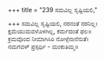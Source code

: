 +++
title = "239 ಸಮವಿಲ್ಲ ಸೃಷ್ಟಿಯಲಿ,"

+++
ಸಮವಿಲ್ಲ ಸೃಷ್ಟಿಯಲಿ, ನರನಂತೆ ನರನಿಲ್ಲ।  
ಕ್ಷಮೆಯುಮವಳೊಳಗಿಲ್ಲ, ಕರ್ಮದಂತೆ ಫಲ॥  
ಕ್ರಮವೊಂದ ನೀಮಾಗಿಸಿರಿ ನೋಳ್ಪೆನಾನೆನುತೆ।  
ನಮಗವಳ್ ಪ್ರಸ್ಪರ್ಧಿ - ಮಂಕುತಿಮ್ಮ॥  
